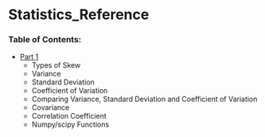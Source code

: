 # Statistics_Reference


### Table of Contents:

- [Part 1](https://github.com/coreyasmith35/Statistics_Reference/blob/master/Statistics%20Reference%20Part%201.ipynb)
  - Types of Skew
  - Variance
  - Standard Deviation
  - Coefficient of Variation
  - Comparing Variance, Standard Deviation and Coefficient of Variation
  - Covariance
  - Correlation Coefficient
  - Numpy/scipy Functions
